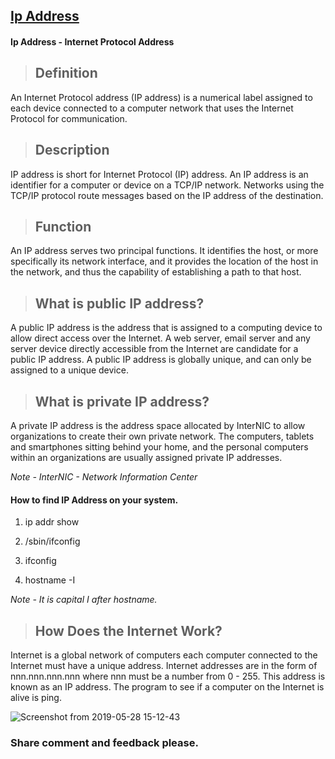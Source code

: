 ## [Ip Address](https://prayuja-teli.github.io/Blog/IPAddress)     

#### Ip Address - Internet Protocol Address<br/>

> ## Definition<br/>

An Internet Protocol address (IP address) is a numerical label assigned to each device connected to a computer network that uses the Internet Protocol for communication.<br/>


> ## Description<br/>

IP address is short for Internet Protocol (IP) address. An IP address is an identifier for a computer or device on a TCP/IP network. Networks using the TCP/IP protocol route messages based on the IP address of the destination. 


> ## Function<br/>

An IP address serves two principal functions. It identifies the host, or more specifically its network interface, and it provides the location of the host in the network, and thus the capability of establishing a path to that host. 
 
> ## What is public IP address?<br/>

A public IP address is the address that is assigned to a computing device to allow direct access over the Internet. A web server, email server and any server device directly accessible from the Internet are candidate for a public IP address. A public IP address is globally unique, and can only be assigned to a unique device.

> ## What is private IP address?<br/>

A private IP address is the address space allocated by InterNIC to allow organizations to create their own private network. The computers, tablets and smartphones sitting behind your home, and the personal computers within an organizations are usually assigned private IP addresses. 
 
*Note - InterNIC - Network Information Center*
 
#### How to find IP Address on your system.

1. ip addr show

2. /sbin/ifconfig

3. ifconfig

4. hostname -I 

*Note - It is capital I after hostname.*
 
> ## How Does the Internet Work?

Internet is a global network of computers each computer connected to the Internet must have a unique address. Internet addresses are in the form of nnn.nnn.nnn.nnn where nnn must be a number from 0 - 255. This address is known as an IP address. The program to see if a computer on the Internet is alive is ping.

![Screenshot from 2019-05-28 15-12-43](https://user-images.githubusercontent.com/50698539/58474843-ef6da400-8169-11e9-8009-463e1638e61d.png)



### Share comment and feedback please.

 
